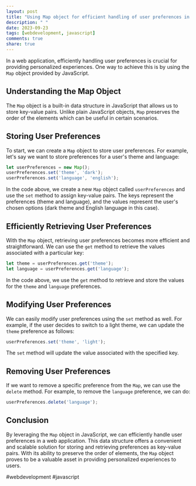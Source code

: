 ```yaml
---
layout: post
title: "Using Map object for efficient handling of user preferences in a web application"
description: " "
date: 2023-09-23
tags: [webdevelopment, javascript]
comments: true
share: true
---
```


In a web application, efficiently handling user preferences is crucial for providing personalized experiences. One way to achieve this is by using the `Map` object provided by JavaScript.

## Understanding the Map Object

The `Map` object is a built-in data structure in JavaScript that allows us to store key-value pairs. Unlike plain JavaScript objects, `Map` preserves the order of the elements which can be useful in certain scenarios.

## Storing User Preferences

To start, we can create a `Map` object to store user preferences. For example, let's say we want to store preferences for a user's theme and language:

```javascript
let userPreferences = new Map();
userPreferences.set('theme', 'dark');
userPreferences.set('language', 'english');
```

In the code above, we create a new `Map` object called `userPreferences` and use the `set` method to assign key-value pairs. The keys represent the preferences (theme and language), and the values represent the user's chosen options (dark theme and English language in this case).

## Efficiently Retrieving User Preferences

With the `Map` object, retrieving user preferences becomes more efficient and straightforward. We can use the `get` method to retrieve the values associated with a particular key:

```javascript
let theme = userPreferences.get('theme');
let language = userPreferences.get('language');
```

In the code above, we use the `get` method to retrieve and store the values for the `theme` and `language` preferences.

## Modifying User Preferences

We can easily modify user preferences using the `set` method as well. For example, if the user decides to switch to a light theme, we can update the `theme` preference as follows:

```javascript
userPreferences.set('theme', 'light');
```

The `set` method will update the value associated with the specified key.

## Removing User Preferences

If we want to remove a specific preference from the `Map`, we can use the `delete` method. For example, to remove the `language` preference, we can do:

```javascript
userPreferences.delete('language');
```

## Conclusion

By leveraging the `Map` object in JavaScript, we can efficiently handle user preferences in a web application. This data structure offers a convenient and scalable solution for storing and retrieving preferences as key-value pairs. With its ability to preserve the order of elements, the `Map` object proves to be a valuable asset in providing personalized experiences to users.

#webdevelopment #javascript